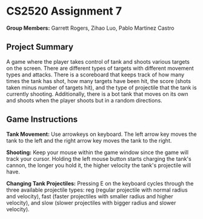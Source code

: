 # CS2520 Assignment 7
**Group Members:** Garrett Rogers, Zihao Luo, Pablo Martinez Castro

## Project Summary
A game where the player takes control of tank and shoots various targets on the screen. There are different types of targets with different movement types and attacks. There is a scoreboard that keeps track of how many times the tank has shot, how many targets have been hit, the score (shots taken minus number of targets hit), and the type of projectile that the tank is currently shooting. Additionally, there is a bot tank that moves on its own and shoots when the player shoots but in a random directions.

## Game Instructions
**Tank Movement:** Use arrowkeys on keyboard. The left arrow key moves the tank to the left and the right arrow key moves the tank to the right.

**Shooting:** Keep your mouse within the game window since the game will track your cursor. Holding the left mouse button starts charging the tank's cannon, the longer you hold it, the higher velocity the tank's projectile will have.

**Changing Tank Projectiles:** Pressing E on the keyboard cycles through the three available projectile types: reg (regular projectile with normal radius and velocity), fast (faster projectiles with smaller radius and higher velocity), and slow (slower projectiles with bigger radius and slower velocity).
